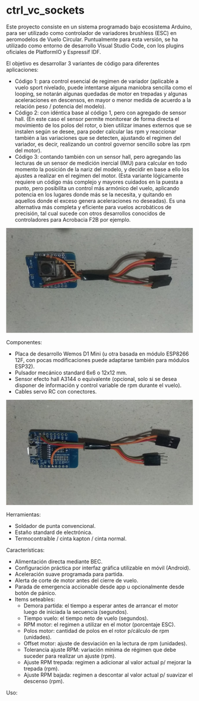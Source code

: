 # ctrl_vc_sockets

Este proyecto consiste en un sistema programado bajo ecosistema Arduino, para ser utilizado como controlador de variadores brushless (ESC) en aeromodelos de Vuelo Circular.
Puntualmente para esta versión, se ha utilizado como entorno de desarrollo Visual Studio Code, con los plugins oficiales de PlatformIO y Espressif IDF.

El objetivo es desarrollar 3 variantes de código para diferentes aplicaciones:
* Código 1: para control esencial de regimen de variador (aplicable a vuelo sport nivelado, puede intentarse alguna maniobra sencilla como el looping, se notarán algunas quedadas de motor en trepadas y algunas aceleraciones en descensos, en mayor o menor medida de acuerdo a la relación peso / potencia del modelo).
* Código 2: con idéntica base al código 1, pero con agregado de sensor hall. (En este caso el sensor permite monitorear de forma directa el movimiento de los polos del rotor, o bien utilizar imanes externos que se instalen según se desee, para poder calcular las rpm y reaccionar también a las variaciones que se detecten, ajustando el regimen del variador, es decir, realizando un control governor sencillo sobre las rpm del motor).
* Código 3: contando también con un sensor hall, pero agregando las lecturas de un sensor de medición inercial (IMU) para calcular en todo momento la posición de la nariz del modelo, y decidir en base a ello los ajustes a realizar en el regimen del motor. (Esta variante lógicamente requiere un código más complejo y mayores cuidados en la puesta a punto, pero posibilita un control más armónico del vuelo, aplicando potencia en los lugares donde más se la necesita, y quitando en aquellos donde el exceso genera aceleraciones no deseadas). Es una alternativa más completa y eficiente para vuelos acrobáticos de precisión, tal cual sucede con otros desarrollos conocidos de controladores para Acrobacia F2B por ejemplo.

![](polos_controlador_01.jpg)

Componentes:
* Placa de desarrollo Wemos D1 Mini (u otra basada en módulo ESP8266 12F, con pocas modificaciones puede adaptarse también para módulos ESP32).
* Pulsador mecánico standard 6x6 o 12x12 mm.
* Sensor efecto hall A3144 o equivalente (opcional, solo si se desea disponer de información y control variable de rpm durante el vuelo).
* Cables servo RC con conectores.

![](polos_controlador_02.jpg)

Herramientas:
* Soldador de punta convencional.
* Estaño standard de electrónica.
* Termocontraíble / cinta kapton / cinta normal.

Características:
* Alimentación directa mediante BEC.
* Configuración práctica por interfaz gráfica utilizable en móvil (Android).
* Aceleración suave programada para partida.
* Alerta de corte de motor antes del cierre de vuelo.
* Parada de emergencia accionable desde app u opcionalmente desde botón de pánico.
* Items seteables:
	* Demora partida: el tiempo a esperar antes de arrancar el motor luego de iniciada la secuencia (segundos).
	* Tiempo vuelo: el tiempo neto de vuelo (segundos).
	* RPM motor: el regimen a utilizar en el motor (porcentaje ESC).
	* Polos motor: cantidad de polos en el rotor p/cálculo de rpm (unidades).
	* Offset motor: ajuste de desviación en la lectura de rpm (unidades).
  * Tolerancia ajuste RPM: variación mínima de régimen que debe suceder para realizar un ajuste (rpm).
  * Ajuste RPM trepada: regimen a adicionar al valor actual p/ mejorar la trepada (rpm).
  * Ajuste RPM bajada: regimen a descontar al valor actual p/ suavizar el descenso (rpm).

Uso:
<!-- * Solo la primera vez (o cuando se notifique sobre alguna actualización del firmware en este repo), se debe visitar desde el teléfono la direccion (https://direcci.on) para descargar la interfaz de configuración. En ese momento el navegador da la opción de instalar una copia local en el móvil, ya que se trata simplemente de una PWA.
* Ni bien es conectada, la placa se presenta como un punto de acceso WiFi (AP), bajo un nombre y clave predefinidos en el firmware.
* Desde el gestor Wifi del teléfono, se debe conectar a esta red, y acto seguido utilizar el ícono generado por la instalación PWA del paso anterior para abrir la interfaz.
* En la interfaz, se deben desplazar los distintos indicadores gráficos para colocar los valores en los puntos deseados, y luego pulsar el botón Guardar para almacenar los parámetros en la memoria del controlador. A partir de ese momento, se puede desconectar el teléfono o  reconectar el controlador VC y salir a volar, NO es necesario mantener el teléfono conectado a la placa mientras se está volando.
* Si se desea poder modificar el regimen objetivo de rpm durante el vuelo, o bien utilizar la parada de emergencia, sí es necesario mantener enlazado al teléfono. No obstante esta situación no afecta en absoluto el desempeño de la placa en el control de tiempos y gestión del vuelo, cualquier posible desconección o interferencia inalámbrica no incidirá en el control principal.
* Para iniciar el vuelo tras energizar la placa, es necesario mantener presionado el pulsador durante 3 segundos. Esta es una medida básica de precaución para evitar que el ciclo de vuelo sea disparado involuntariamente. De inmediato el motor es arrancado por un instante, para confirmar que el ciclo ha comenzado, a partir de allí corre la demora de partida, se realiza luego la aceleración progresiva hasta el regimen de motor seteado, y se mantiene hasta el final del tiempo de vuelo o hasta un aviso de parada de emergencia.
* Terminado el ciclo de vuelo, NO es posible iniciarlo nuevamente hasta reconectar la alimentación de la placa VC. -->
